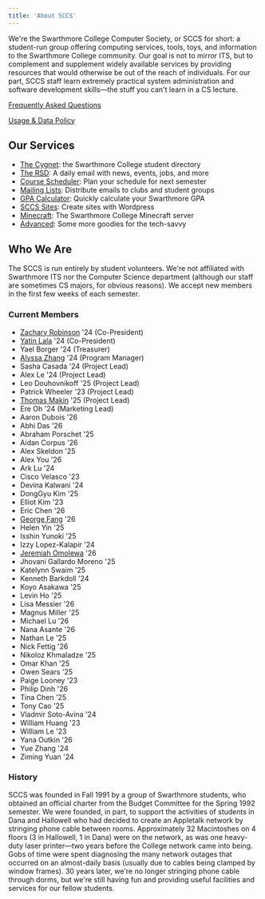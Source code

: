 ```yaml
---
title: 'About SCCS'
---
```


We're the Swarthmore College Computer Society, or SCCS for short: a student-run group offering
computing services, tools, toys, and information to the Swarthmore College community. Our goal is
not to mirror ITS, but to complement and supplement widely available services by providing resources
that would otherwise be out of the reach of individuals. For our part, SCCS staff learn extremely
practical system administration and software development skills&mdash;the stuff you can't learn in a
CS lecture.

[Frequently Asked Questions](/docs/faq)

[Usage & Data Policy](/docs/policy)

## Our Services

- [The Cygnet](https://cygnet.sccs.swarthmore.edu): the Swarthmore College student directory
- [The RSD](https://rsd.sccs.swarthmore.edu): A daily email with news, events, jobs, and more
- [Course Scheduler](https://schedule.sccs.swarthmore.edu): Plan your schedule for next semester
- [Mailing Lists](https://lists.sccs.swarthmore.edu): Distribute emails to clubs and student groups
- [GPA Calculator](https://gpacalc.sccs.swarthmore.edu): Quickly calculate your Swarthmore GPA
- [SCCS Sites](https://sites.sccs.swarthmore.edu): Create sites with Wordpress
- [Minecraft](https://www.sccs.swarthmore.edu/minecraft): The Swarthmore College Minecraft server
- [Advanced](/docs/advanced-services): Some more goodies for the tech-savvy

## Who We Are

The SCCS is run entirely by student volunteers. We're not affiliated with Swarthmore ITS nor the
Computer Science department (although our staff are sometimes CS majors, for obvious reasons). We
accept new members in the first few weeks of each semester.

### Current Members

- [Zachary Robinson](https://robinsonz.me) '24 (Co-President)
- [Yatin Lala](https://yatin.cc) '24 (Co-President)
- Yael Borger '24 (Treasurer)
- [Alyssa Zhang](https://www.alyssamzhang.com/) '24 (Program Manager)
- Sasha Casada '24 (Project Lead)
- Alex Le '24 (Project Lead)
- Leo Douhovnikoff '25 (Project Lead)
- Patrick Wheeler '23 (Project Lead)
- [Thomas Makin](https://thomasmak.in/) '25 (Project Lead)
- Ere Oh '24 (Marketing Lead)
- Aaron Dubois '26
- Abhi Das '26
- Abraham Porschet '25
- Aidan Corpus '26
- Alex Skeldon '25
- Alex You '26
- Ark Lu '24
- Cisco Velasco '23
- Devina Kalwani '24
- DongGyu Kim '25
- Elliot Kim '23
- Eric Chen '26
- [George Fang](https://geofang.com/) '26
- Helen Yin '25
- Isshin Yunoki '25
- Izzy Lopez-Kalapir '24
- [Jeremiah Omolewa](https://jeremiahomolewa.vercel.app/) '26
- Jhovani Gallardo Moreno '25
- Katelynn Swaim '25
- Kenneth Barkdoll '24
- Koyo Asakawa '25
- Levin Ho '25
- Lisa Messier '26
- Magnus Miller '25
- Michael Lu '26
- Nana Asante '26
- Nathan Le '25
- Nick Fettig '26
- Nikoloz Khmaladze '25
- Omar Khan '25
- Owen Sears '25
- Paige Looney '23
- Philip Dinh '26
- Tina Chen '25
- Tony Cao '25
- Vladmir Soto-Avina '24
- William Huang '23
- William Le '23
- Yana Outkin '26
- Yue Zhang '24
- Ziming Yuan '24

### History

SCCS was founded in Fall 1991 by a group of Swarthmore students, who obtained an official charter
from the Budget Committee for the Spring 1992 semester. We were founded, in part, to support the
activities of students in Dana and Hallowell who had decided to create an Appletalk network by
stringing phone cable between rooms. Approximately 32 Macintoshes on 4 floors (3 in Hallowell, 1 in
Dana) were on the network, as was one heavy-duty laser printer&mdash;two years before the College
network came into being. Gobs of time were spent diagnosing the many network outages that occurred
on an almost-daily basis (usually due to cables being clamped by window frames). 30 years later,
we're no longer stringing phone cable through dorms, but we're still having fun and providing useful
facilities and services for our fellow students.
